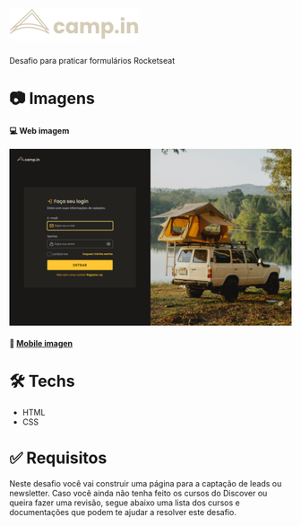 # ![](asstes/logo.svg)
Desafio para praticar formulários Rocketseat

# :camera: Imagens
#### :computer: Web imagem
 ![](asstes/web-dark-yellow.png)

#### :iphone: [Mobile imagen](./asstes/mobile-dark-yellow.png)

# :hammer_and_wrench: Techs
* HTML
* CSS

# :white_check_mark: Requisitos
Neste desafio você vai construir uma página para a captação de leads ou newsletter. Caso você ainda não tenha feito os cursos do Discover ou queira fazer uma revisão, segue abaixo uma lista dos cursos e documentações que podem te ajudar a resolver este desafio.

